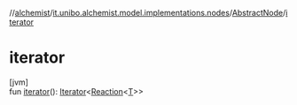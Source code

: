 //[alchemist](../../../index.md)/[it.unibo.alchemist.model.implementations.nodes](../index.md)/[AbstractNode](index.md)/[iterator](iterator.md)

# iterator

[jvm]\
fun [iterator](iterator.md)(): [Iterator](https://docs.oracle.com/javase/8/docs/api/java/util/Iterator.html)<[Reaction](../../it.unibo.alchemist.model.interfaces/-reaction/index.md)<[T](../../it.unibo.alchemist.model.implementations.movestrategies.speed/-interact-with-others/index.md)>>
